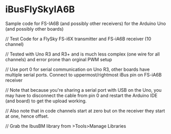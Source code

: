# iBusFlySkyIA6B
Sample code for FS-IA6B (and possibly other receivers) for the Arduino Uno (and possibly other boards)

// Test Code for a FlySky FS-i6X transmitter and FS-iA6B receiver (10 channel)

// Tested with Uno R3 and R3+ and is much less complex (one wire for all channels) and error prone than orginal PWM setup

// Use port 0 for serial communication on Uno R3, other boards have multiple serial ports.  Connect to uppermost/rightmost iBus pin on FS-iA6B receiver

// Note that because you're sharing a serial port with USB on the Uno, you may have to disconnect the cable from pin 0 and restart the Arduino IDE (and board) to get the upload working.

// Also note that in code channels start at zero but on the receiver they start at one, hence offset.

// Grab the IbusBM library from >Tools>Manage Libraries
